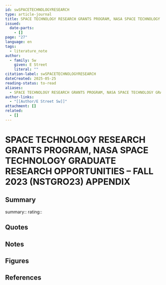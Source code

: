 ```yaml
---
id: swSPACETECHNOLOGYRESEARCH
type: article-journal
title: SPACE TECHNOLOGY RESEARCH GRANTS PROGRAM, NASA SPACE TECHNOLOGY GRADUATE RESEARCH OPPORTUNITIES – FALL 2023 (NSTGRO23) APPENDIX
issued:
  date-parts:
    - []
page: "27"
language: en
tags:
  - literature_note
author:
  - family: Sw
    given: E Street
    literal: ""
citation-label: swSPACETECHNOLOGYRESEARCH
dateCreated: 2025-05-25
reading-status: to-read
aliases:
  - SPACE TECHNOLOGY RESEARCH GRANTS PROGRAM, NASA SPACE TECHNOLOGY GRADUATE RESEARCH OPPORTUNITIES – FALL 2023 (NSTGRO23) APPENDIX
author-links:
  - "[[Author/E Street Sw]]"
attachment: []
related:
  - []
---
```


# SPACE TECHNOLOGY RESEARCH GRANTS PROGRAM, NASA SPACE TECHNOLOGY GRADUATE RESEARCH OPPORTUNITIES – FALL 2023 (NSTGRO23) APPENDIX

## Summary
summary::
rating::

## Quotes

## Notes

## Figures

## References




